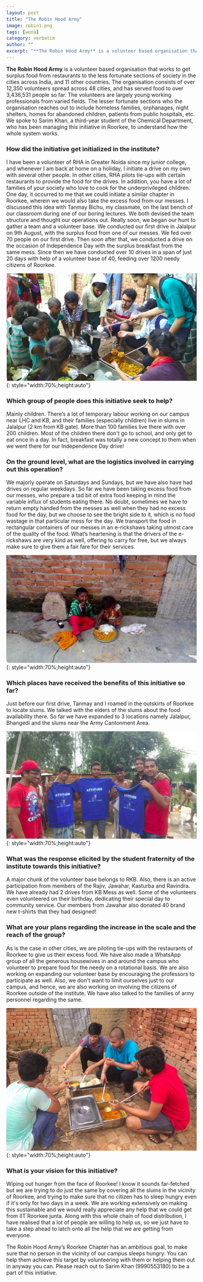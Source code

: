 ```yaml
---
layout: post
title: "The Robin Hood Army"
image: robin1.png
tags: [wona]
category: verbatim
author: ""
excerpt: "**The Robin Hood Army** is a volunteer based organisation that works to get surplus food from restaurants to the less fortunate sections of society in the cities across India, and 11 other countries."
---
```


**The Robin Hood Army** is a volunteer based organisation that works to get surplus food from restaurants to the less fortunate sections of society in the cities across India, and 11 other countries. The organisation consists of over 12,350 volunteers spread across 48 cities, and has served food to over 3,436,531 people so far. The volunteers are largely young working professionals from varied fields. The lesser fortunate sections who the organisation reaches out to include homeless families, orphanages, night shelters, homes for abandoned children, patients from public hospitals, etc. We spoke to Sarim Khan, a third-year student of the Chemical Department, who has been managing this initiative in Roorkee, to understand how the whole system works.

### How did the initiative get initialized in the institute?
I have been a volunteer of RHA in Greater Noida since my junior college, and whenever I am back at home on a holiday, I initiate a drive on my own with several other people. In other cities, RHA pilots tie-ups with certain restaurants to provide the food for the drives. In addition, you have a lot of families of your society who love to cook for the underprivileged children. One day, it occurred to me that we could initiate a similar chapter in Roorkee, wherein we would also take the excess food from our messes. 
I discussed this idea with Tanmay Bichu, my classmate, on the last bench of our classroom during one of our boring lectures. We both devised the team structure and thought our operations out. Really soon, we began our hunt to gather a team and a volunteer base. We conducted our first drive in Jalalpur on 9th August, with the surplus food from one of our messes.  We fed over 70 people on our first drive. Then soon after that, we conducted a drive on the occasion of Independence Day with the surplus breakfast from the same mess. 
Since then we have conducted over 10 drives in a span of just 20 days with help of a volunteer base of 40, feeding over 1200 needy citizens of Roorkee.

![pic2](/images/posts/robin2.png){: style="width:70%;height:auto"}

### Which group of people does this initiative seek to help? 

Mainly children. There’s a lot of temporary labour working on our campus near LHC and KB, and their families (especially children) live in slums in Jalalpur (2 km from KB gate). More than 100 families live there with over 200 children. Most of the children there don't go to school, and only get to eat once in a day. In fact, breakfast was totally a new concept to them when we went there for our Independence Day drive!
 

### On the ground level, what are the logistics involved in carrying out this operation?

We majorly operate on Saturdays and Sundays, but we have also have had drives on regular weekdays. So far we have been taking excess food from our messes, who prepare a tad bit of extra food keeping in mind the variable influx of students eating there. No doubt, sometimes we have to return empty handed from the messes as well when they had no excess food for the day, but we choose to see the bright side to it, which is no food wastage in that particular mess for the day. We transport the food in rectangular containers of our messes in an e-rickshaws taking utmost care of the quality of the food. What’s heartening is that the drivers of the e-rickshaws are very kind as well, offering to carry for free, but we always make sure to give them a fair fare for their services.

![pic3](/images/posts/robin3.png){: style="width:70%;height:auto"} 

### Which places have received the benefits of this initiative so far?

Just before our first drive, Tanmay and I roamed in the outskirts of Roorkee to locate slums. We talked with the elders of the slums about the food availability there. So far we have expanded to 3 locations namely Jalalpur, Bhangedi and the slums near the Army Cantonment Area.

![pic4](/images/posts/robin4.png){: style="width:70%;height:auto"}

### What was the response elicited by the student fraternity of the institute towards this initiative?

A major chunk of the volunteer base belongs to RKB. Also, there is an active participation from members of the Rajiv, Jawahar, Kasturba and Ravindra. We have already had 2 drives from KB Mess as well. Some of the volunteers even volunteered on their birthday, dedicating their special day to community service. Our members from Jawahar also donated 40 brand new t-shirts that they had designed!

### What are your plans regarding the increase in the scale and the reach of the group?

As is the case in other cities, we are piloting tie-ups with the restaurants of Roorkee to give us their excess food. We have also made a WhatsApp group of all the generous housewives in and around the campus who volunteer to prepare food for the needy on a rotational basis.  We are also working on expanding our volunteer base by encouraging the professors to participate as well. Also, we don't want to limit ourselves just to our campus, and hence, we are also working on involving the citizens of Roorkee outside of the institute. We have also talked to the families of army personnel regarding the same.

![pic5](/images/posts/robin5.png){: style="width:70%;height:auto"}  

### What is your vision for this initiative?

Wiping out hunger from the face of Roorkee! I know it sounds far-fetched but we are trying to do just the same by covering all the slums in the vicinity of Roorkee, and trying to make sure that no citizen has to sleep hungry even if it's only for two days in a week. We are working extensively on making this sustainable and we would really appreciate any help that we could get from IIT Roorkee junta. Along with this whole chain of food distribution, I have realised that a lot of people are willing to help us, so we just have to take a step ahead to latch onto all the help that we are getting from everyone.  

 The Robin Hood Army’s Roorkee Chapter has an ambitious goal, to make sure that no person in the vicinity of our campus sleeps hungry. You can help them achieve this target by volunteering with them or helping them out in anyway you can. Please reach out to Sarim Khan (9990553180) to be a part of this initiative.
